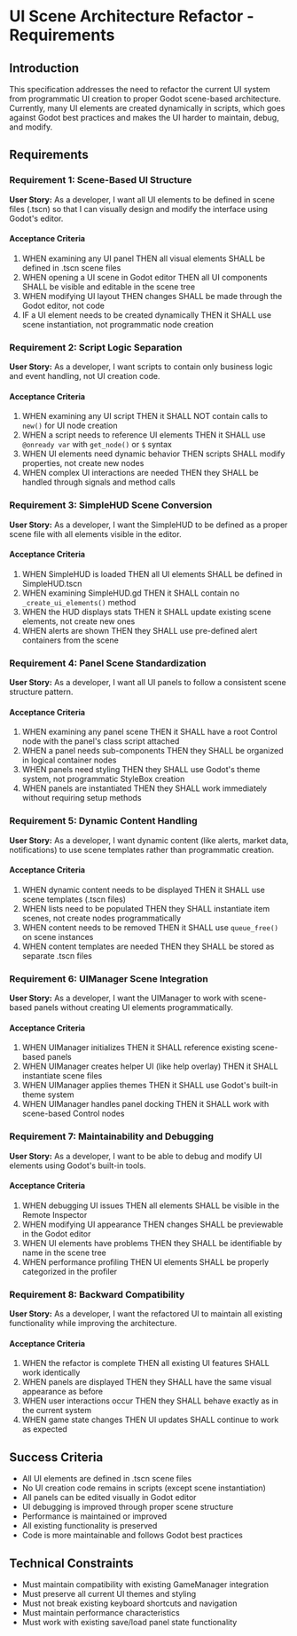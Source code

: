 # UI Scene Architecture Refactor - Requirements

## Introduction

This specification addresses the need to refactor the current UI system from programmatic UI creation to proper Godot scene-based architecture. Currently, many UI elements are created dynamically in scripts, which goes against Godot best practices and makes the UI harder to maintain, debug, and modify.

## Requirements

### Requirement 1: Scene-Based UI Structure

**User Story:** As a developer, I want all UI elements to be defined in scene files (.tscn) so that I can visually design and modify the interface using Godot's editor.

#### Acceptance Criteria

1. WHEN examining any UI panel THEN all visual elements SHALL be defined in .tscn scene files
2. WHEN opening a UI scene in Godot editor THEN all UI components SHALL be visible and editable in the scene tree
3. WHEN modifying UI layout THEN changes SHALL be made through the Godot editor, not code
4. IF a UI element needs to be created dynamically THEN it SHALL use scene instantiation, not programmatic node creation

### Requirement 2: Script Logic Separation

**User Story:** As a developer, I want scripts to contain only business logic and event handling, not UI creation code.

#### Acceptance Criteria

1. WHEN examining any UI script THEN it SHALL NOT contain calls to `new()` for UI node creation
2. WHEN a script needs to reference UI elements THEN it SHALL use `@onready var` with `get_node()` or `$` syntax
3. WHEN UI elements need dynamic behavior THEN scripts SHALL modify properties, not create new nodes
4. WHEN complex UI interactions are needed THEN they SHALL be handled through signals and method calls

### Requirement 3: SimpleHUD Scene Conversion

**User Story:** As a developer, I want the SimpleHUD to be defined as a proper scene file with all elements visible in the editor.

#### Acceptance Criteria

1. WHEN SimpleHUD is loaded THEN all UI elements SHALL be defined in SimpleHUD.tscn
2. WHEN examining SimpleHUD.gd THEN it SHALL contain no `_create_ui_elements()` method
3. WHEN the HUD displays stats THEN it SHALL update existing scene elements, not create new ones
4. WHEN alerts are shown THEN they SHALL use pre-defined alert containers from the scene

### Requirement 4: Panel Scene Standardization

**User Story:** As a developer, I want all UI panels to follow a consistent scene structure pattern.

#### Acceptance Criteria

1. WHEN examining any panel scene THEN it SHALL have a root Control node with the panel's class script attached
2. WHEN a panel needs sub-components THEN they SHALL be organized in logical container nodes
3. WHEN panels need styling THEN they SHALL use Godot's theme system, not programmatic StyleBox creation
4. WHEN panels are instantiated THEN they SHALL work immediately without requiring setup methods

### Requirement 5: Dynamic Content Handling

**User Story:** As a developer, I want dynamic content (like alerts, market data, notifications) to use scene templates rather than programmatic creation.

#### Acceptance Criteria

1. WHEN dynamic content needs to be displayed THEN it SHALL use scene templates (.tscn files)
2. WHEN lists need to be populated THEN they SHALL instantiate item scenes, not create nodes programmatically
3. WHEN content needs to be removed THEN it SHALL use `queue_free()` on scene instances
4. WHEN content templates are needed THEN they SHALL be stored as separate .tscn files

### Requirement 6: UIManager Scene Integration

**User Story:** As a developer, I want the UIManager to work with scene-based panels without creating UI elements programmatically.

#### Acceptance Criteria

1. WHEN UIManager initializes THEN it SHALL reference existing scene-based panels
2. WHEN UIManager creates helper UI (like help overlay) THEN it SHALL instantiate scene files
3. WHEN UIManager applies themes THEN it SHALL use Godot's built-in theme system
4. WHEN UIManager handles panel docking THEN it SHALL work with scene-based Control nodes

### Requirement 7: Maintainability and Debugging

**User Story:** As a developer, I want to be able to debug and modify UI elements using Godot's built-in tools.

#### Acceptance Criteria

1. WHEN debugging UI issues THEN all elements SHALL be visible in the Remote Inspector
2. WHEN modifying UI appearance THEN changes SHALL be previewable in the Godot editor
3. WHEN UI elements have problems THEN they SHALL be identifiable by name in the scene tree
4. WHEN performance profiling THEN UI elements SHALL be properly categorized in the profiler

### Requirement 8: Backward Compatibility

**User Story:** As a developer, I want the refactored UI to maintain all existing functionality while improving the architecture.

#### Acceptance Criteria

1. WHEN the refactor is complete THEN all existing UI features SHALL work identically
2. WHEN panels are displayed THEN they SHALL have the same visual appearance as before
3. WHEN user interactions occur THEN they SHALL behave exactly as in the current system
4. WHEN game state changes THEN UI updates SHALL continue to work as expected

## Success Criteria

- All UI elements are defined in .tscn scene files
- No UI creation code remains in scripts (except scene instantiation)
- All panels can be edited visually in Godot editor
- UI debugging is improved through proper scene structure
- Performance is maintained or improved
- All existing functionality is preserved
- Code is more maintainable and follows Godot best practices

## Technical Constraints

- Must maintain compatibility with existing GameManager integration
- Must preserve all current UI themes and styling
- Must not break existing keyboard shortcuts and navigation
- Must maintain performance characteristics
- Must work with existing save/load panel state functionality